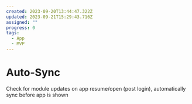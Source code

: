 ```yaml
---
created: 2023-09-20T13:44:47.322Z
updated: 2023-09-21T15:29:43.716Z
assigned: ""
progress: 0
tags:
  - App
  - MVP
---
```


# Auto-Sync

Check for module updates on app resume/open (post login), automatically sync before app is shown
